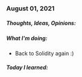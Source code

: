 ### August 01, 2021

##### 	Thoughts, Ideas, Opinions:

##### 	What I'm doing:

- Back to Solidity again :)

##### 	Today I learned:


